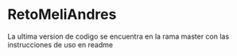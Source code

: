# RetoMeliAndres
La ultima version de codigo se encuentra en la rama master con las instrucciones de uso en readme
